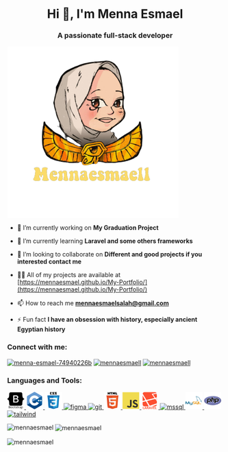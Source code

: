 <h1 align="center">Hi 👋, I'm Menna Esmael</h1>
<h3 align="center">A passionate full-stack developer</h3>
<img align="center" alt="Coding"  width="400" src="photo_2022-09-17_04-35-43-removebg-preview.png">

- 🔭 I’m currently working on **My Graduation Project**

- 🌱 I’m currently learning **Laravel and some others frameworks**

- 👯 I’m looking to collaborate on **Different and good projects if you interested contact me**

- 👨‍💻 All of my projects are available at [https://mennaesmael.github.io/My-Portfolio/](https://mennaesmael.github.io/My-Portfolio/)

- 📫 How to reach me **mennaesmaelsalah@gmail.com**

- ⚡ Fun fact **I have an obsession with history, especially ancient Egyptian history**

<h3 align="left">Connect with me:</h3>
<p align="left">
<a href="https://linkedin.com/in/menna-esmael-74940226b" target="blank"><img align="center" src="https://raw.githubusercontent.com/rahuldkjain/github-profile-readme-generator/master/src/images/icons/Social/linked-in-alt.svg" alt="menna-esmael-74940226b" height="30" width="40" /></a>
<a href="https://fb.com/mennaesmaell" target="blank"><img align="center" src="https://raw.githubusercontent.com/rahuldkjain/github-profile-readme-generator/master/src/images/icons/Social/facebook.svg" alt="mennaesmaell" height="30" width="40" /></a>
<a href="https://instagram.com/mennaesmaell" target="blank"><img align="center" src="https://raw.githubusercontent.com/rahuldkjain/github-profile-readme-generator/master/src/images/icons/Social/instagram.svg" alt="mennaesmaell" height="30" width="40" /></a>
</p>

<h3 align="left">Languages and Tools:</h3>
<p align="left"> <a href="https://getbootstrap.com" target="_blank" rel="noreferrer"> <img src="https://raw.githubusercontent.com/devicons/devicon/master/icons/bootstrap/bootstrap-plain-wordmark.svg" alt="bootstrap" width="40" height="40"/> </a> <a href="https://www.w3schools.com/cpp/" target="_blank" rel="noreferrer"> <img src="https://raw.githubusercontent.com/devicons/devicon/master/icons/cplusplus/cplusplus-original.svg" alt="cplusplus" width="40" height="40"/> </a> <a href="https://www.w3schools.com/css/" target="_blank" rel="noreferrer"> <img src="https://raw.githubusercontent.com/devicons/devicon/master/icons/css3/css3-original-wordmark.svg" alt="css3" width="40" height="40"/> </a> <a href="https://www.figma.com/" target="_blank" rel="noreferrer"> <img src="https://www.vectorlogo.zone/logos/figma/figma-icon.svg" alt="figma" width="40" height="40"/> </a> <a href="https://git-scm.com/" target="_blank" rel="noreferrer"> <img src="https://www.vectorlogo.zone/logos/git-scm/git-scm-icon.svg" alt="git" width="40" height="40"/> </a> <a href="https://www.w3.org/html/" target="_blank" rel="noreferrer"> <img src="https://raw.githubusercontent.com/devicons/devicon/master/icons/html5/html5-original-wordmark.svg" alt="html5" width="40" height="40"/> </a> <a href="https://developer.mozilla.org/en-US/docs/Web/JavaScript" target="_blank" rel="noreferrer"> <img src="https://raw.githubusercontent.com/devicons/devicon/master/icons/javascript/javascript-original.svg" alt="javascript" width="40" height="40"/> </a> <a href="https://laravel.com/" target="_blank" rel="noreferrer"> <img src="https://raw.githubusercontent.com/devicons/devicon/master/icons/laravel/laravel-plain-wordmark.svg" alt="laravel" width="40" height="40"/> </a> <a href="https://www.microsoft.com/en-us/sql-server" target="_blank" rel="noreferrer"> <img src="https://www.svgrepo.com/show/303229/microsoft-sql-server-logo.svg" alt="mssql" width="40" height="40"/> </a> <a href="https://www.mysql.com/" target="_blank" rel="noreferrer"> <img src="https://raw.githubusercontent.com/devicons/devicon/master/icons/mysql/mysql-original-wordmark.svg" alt="mysql" width="40" height="40"/> </a> <a href="https://www.php.net" target="_blank" rel="noreferrer"> <img src="https://raw.githubusercontent.com/devicons/devicon/master/icons/php/php-original.svg" alt="php" width="40" height="40"/> </a> <a href="https://tailwindcss.com/" target="_blank" rel="noreferrer"> <img src="https://www.vectorlogo.zone/logos/tailwindcss/tailwindcss-icon.svg" alt="tailwind" width="40" height="40"/> </a> </p>

<p><img align="left" src="https://github-readme-stats.vercel.app/api/top-langs?username=mennaesmael&show_icons=true&locale=en&layout=compact" alt="mennaesmael" /></p>

<p>&nbsp;<img align="center" src="https://github-readme-stats.vercel.app/api?username=mennaesmael&show_icons=true&locale=en" alt="mennaesmael" /></p>

<p><img align="center" src="https://github-readme-streak-stats.herokuapp.com/?user=mennaesmael&" alt="mennaesmael" /></p>
